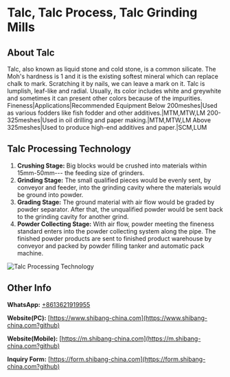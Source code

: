 # Talc, Talc Process, Talc Grinding Mills
## About Talc
Talc, also known as liquid stone and cold stone, is a common silicate. The Moh's hardness is 1 and it is the existing softest mineral which can replace chalk to mark. Scratching it by nails, we can leave a mark on it. Talc is lumplish, leaf-like and radial. Usually, its color includes white and greywhite and sometimes it can present other colors because of the impurities.
Fineness|Applications|Recommended Equipment
Below 200meshes|Used as various fodders like fish fodder and other additives.|MTM,MTW,LM
200-325meshes|Used in oil drilling and paper making.|MTM,MTW,LM
Above 325meshes|Used to produce high-end additives and paper.|SCM,LUM
## Talc Processing Technology
1. **Crushing Stage:** Big blocks would be crushed into materials within 15mm-50mm--- the feeding size of grinders.
2. **Grinding Stage:** The small qualified pieces would be evenly sent, by conveyor and feeder, into the grinding cavity where the materials would be ground into powder.
3. **Grading Stage:** The ground material with air flow would be graded by powder separator. After that, the unqualified powder would be sent back to the grinding cavity for another grind.
4. **Powder Collecting Stage:** With air flow, powder meeting the fineness standard enters into the powder collecting system along the pipe. The finished powder products are sent to finished product warehouse by conveyor and packed by powder filling tanker and automatic pack machine.

![Talc Processing Technology](https://static.sbmchina.com/images/business/mill/lm-liuchengtu.jpg)
## Other Info
**WhatsApp:**  [+8613621919955](https://whatsapp.shibangsoft.com/WhatsApp.php)

**Website(PC):** [https://www.shibang-china.com](https://www.shibang-china.com?github)

**Website(Mobile):** [https://m.shibang-china.com](https://m.shibang-china.com?github)

**Inquiry Form:** [https://form.shibang-china.com](https://form.shibang-china.com?github)

